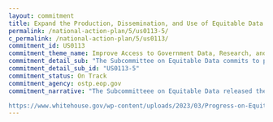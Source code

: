 ```yaml
---
layout: commitment
title: Expand the Production, Dissemination, and Use of Equitable Data
permalink: /national-action-plan/5/us0113-5/
c_permalink: /national-action-plan/5/us0113/
commitment_id: US0113
commitment_theme_name: Improve Access to Government Data, Research, and Information
commitment_detail_sub: "The Subcommittee on Equitable Data commits to publishing a progress report in early 2023 on agency adoption of the recommendations of the Equitable Data Working Group, including agency case studies and recommendations to reduce barriers and accelerate equitable outcomes."
commitment_detail_sub_id: "US0113-5"
commitment_status: On Track
commitment_agency: ostp.eop.gov
commitment_narrative: "The Subcommitteee on Equitable Data released the progress report in March 2023. The link for the report is:

https://www.whitehouse.gov/wp-content/uploads/2023/03/Progress-on-Equitable-Data-Mar2023.pdf"
---
```


